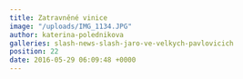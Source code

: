 ```yaml
---
title: Zatravněné vinice
image: "/uploads/IMG_1134.JPG"
author: katerina-polednikova
galleries: slash-news-slash-jaro-ve-velkych-pavlovicich
position: 22
date: 2016-05-29 06:09:48 +0000
---
```

